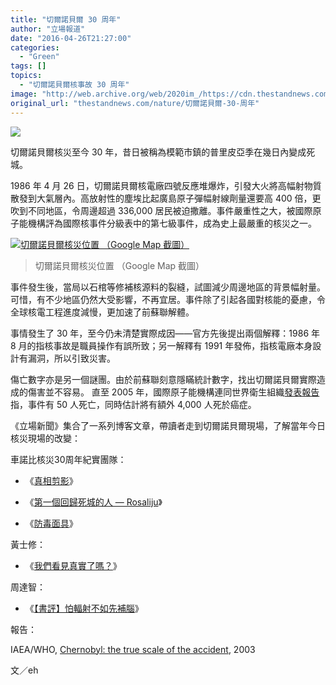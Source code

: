 ```yaml
---
title: "切爾諾貝爾 30 周年"
author: "立場報道"
date: "2016-04-26T21:27:00"
categories:
  - "Green"
tags: []
topics:
  - "切爾諾貝爾核事故 30 周年"
image: "http://web.archive.org/web/2020im_/https://cdn.thestandnews.com/media/photos/cache/VOA_Markosian_-_Chernobyl02_2WlFr_1200x0.jpg"
original_url: "thestandnews.com/nature/切爾諾貝爾-30-周年"
---
```

![](http://web.archive.org/web/2020im_/https://cdn.thestandnews.com/media/photos/cache/VOA_Markosian_-_Chernobyl02_2WlFr_1200x0.jpg)

切爾諾貝爾核災至今 30 年，昔日被稱為模範市鎮的普里皮亞季在幾日內變成死城。

1986 年 4 月 26 日，切爾諾貝爾核電廠四號反應堆爆炸，引發大火將高幅射物質散發到大氣層內。高放射性的塵埃比起廣島原子彈幅射線劑量還要高 400 倍，更吹到不同地區，令周邊超過 336,000 居民被迫撒離。事件嚴重性之大，被國際原子能機構評為國際核事件分級表中的第七級事件，成為史上最嚴重的核災之一。

[![切爾諾貝爾核災位置 （Google Map 截圖）](http://web.archive.org/web/2020im_/https://cdn.thestandnews.com/media/photos/cache/Screen20Shot202016-04-2620at209.44.1220pm_TBM3B_1200x0.png)](http://web.archive.org/web/20210628171729/https://cdn.thestandnews.com/media/photos/cache/Screen20Shot202016-04-2620at209.44.1220pm_TBM3B_1200x0.png)

> 切爾諾貝爾核災位置 （Google Map 截圖）

事件發生後，當局以石棺等修補核源料的裂縫，試圖減少周邊地區的背景幅射量。可惜，有不少地區仍然大受影響，不再宜居。事件除了引起各國對核能的憂慮，令全球核電工程進度減慢，更加速了前蘇聯解體。

事情發生了 30 年，至今仍未清楚實際成因——官方先後提出兩個解釋：1986 年 8 月的指核事故是職員操作有誤所致；另一解釋有 1991 年發佈，指核電廠本身設計有漏洞，所以引致災害。

傷亡數字亦是另一個謎團。由於前蘇聯刻意隱瞞統計數字，找出切爾諾貝爾實際造成的傷害並不容易。 直至 2005 年，國際原子能機構連同世界衛生組織[發表報告](http://web.archive.org/web/20210628171729/http://www.who.int/mediacentre/news/releases/2005/pr38/en/)指，事件有 50 人死亡，同時估計將有額外 4,000 人死於癌症。

《立場新聞》集合了一系列博客文章，帶讀者走到切爾諾貝爾現場，了解當年今日核災現場的改變：

車諾比核災30周年紀實團隊：

*   《[真相剪影](../../nature/%E5%88%87%E7%88%BE%E8%AB%BE%E8%B2%9D%E7%88%BE%E6%A0%B8%E4%BA%8B%E6%95%85-30-%E5%91%A8%E5%B9%B4-%E7%9C%9F%E7%9B%B8%E5%89%AA%E5%BD%B1/)》
    
*   《[第一個回歸死城的人 — Rosaliju](../../nature/%E5%88%87%E7%88%BE%E8%AB%BE%E8%B2%9D%E7%88%BE%E6%A0%B8%E4%BA%8B%E6%95%85-30-%E5%91%A8%E5%B9%B4-%E7%AC%AC%E4%B8%80%E5%80%8B%E5%9B%9E%E6%AD%B8%E6%AD%BB%E5%9F%8E%E7%9A%84%E4%BA%BA-rosaliju/)》
    
*   《[防毒面具](../../nature/%E5%88%87%E7%88%BE%E8%AB%BE%E8%B2%9D%E7%88%BE%E6%A0%B8%E4%BA%8B%E6%95%85-30-%E5%91%A8%E5%B9%B4-%E9%98%B2%E6%AF%92%E9%9D%A2%E5%85%B7/)》
    

黃士修：

*   《[我們看見真實了嗎？](../../nature/%E5%88%87%E7%88%BE%E8%AB%BE%E8%B2%9D%E7%88%BE%E6%A0%B8%E7%81%BD-30-%E5%91%A8%E5%B9%B4-%E6%88%91%E5%80%91%E7%9C%8B%E8%A6%8B%E7%9C%9F%E5%AF%A6%E4%BA%86%E5%97%8E/)》
    

周達智：

*   《[【書評】怕輻射不如先補腦](../../cosmos/%E6%80%95%E8%BC%BB%E5%B0%84%E4%B8%8D%E5%A6%82%E5%85%88%E8%A3%9C%E8%85%A6/)》
    

報告：

IAEA/WHO, [Chernobyl: the true scale of the accident](http://web.archive.org/web/20210628171729/http://www.who.int/mediacentre/news/releases/2005/pr38/en/), 2003

文／eh
